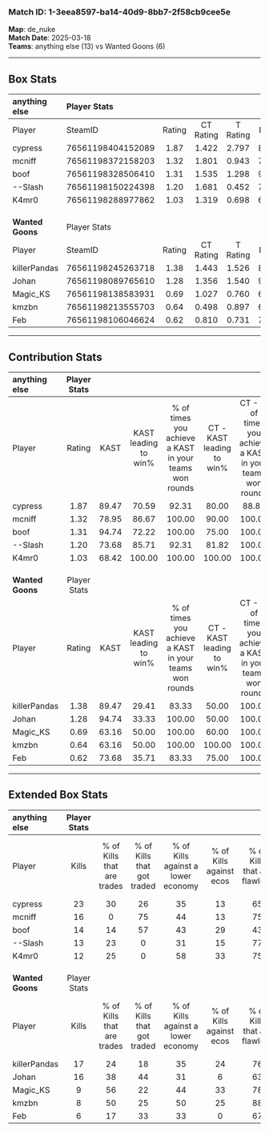 ### Match ID: 1-3eea8597-ba14-40d9-8bb7-2f58cb9cee5e  
**Map**: de_nuke  
**Match Date**: 2025-03-18  
**Teams**: anything else (13) vs Wanted Goons (6)  

---  

## Box Stats  

| **anything else** | Player Stats      |        |           |          |       |       |       |         |        |      |     |
| :- | :- | :-: | :-: | :-: | :-: | :-: | :-: | :-: | :-: | :-: | :-: |
| Player            | SteamID           | Rating | CT Rating | T Rating | KAST  |  ADR  | Kills | Assists | Deaths | K/D  | HS% |
| cypress           | 76561198404152089 |  1.87  |   1.422   |  2.797   | 89.47 | 108.9 |  23   |    2    |   9    | 2.56 | 56  |
| mcniff            | 76561198372158203 |  1.32  |   1.801   |  0.943   | 78.95 | 111.9 |  16   |    8    |   16   | 1.00 | 50  |
| boof              | 76561198328506410 |  1.31  |   1.535   |  1.298   | 94.74 | 80.0  |  14   |    5    |   13   | 1.08 | 50  |
| --Slash           | 76561198150224398 |  1.20  |   1.681   |  0.452   | 73.68 | 80.7  |  13   |    6    |   10   | 1.30 | 69  |
| K4mr0             | 76561198288977862 |  1.03  |   1.319   |  0.698   | 68.42 | 45.7  |  12   |    1    |   8    | 1.50 | 33  |
|                   |                   |        |           |          |       |       |       |         |        |      |     |
|                   |                   |        |           |          |       |       |       |         |        |      |     |
|                   |                   |        |           |          |       |       |       |         |        |      |     |
| **Wanted Goons**  | Player Stats      |        |           |          |       |       |       |         |        |      |     |
| Player            | SteamID           | Rating | CT Rating | T Rating | KAST  |  ADR  | Kills | Assists | Deaths | K/D  | HS% |
| killerPandas      | 76561198245263718 |  1.38  |   1.443   |  1.526   | 89.47 | 85.3  |  17   |    2    |   14   | 1.21 | 35  |
| Johan             | 76561198089765610 |  1.28  |   1.356   |  1.540   | 94.74 | 73.0  |  16   |    2    |   16   | 1.00 | 56  |
| Magic_KS          | 76561198138583931 |  0.69  |   1.027   |  0.760   | 63.16 | 56.4  |   9   |    5    |   16   | 0.56 | 33  |
| kmzbn             | 76561198213555703 |  0.64  |   0.498   |  0.897   | 63.16 | 55.9  |   8   |    4    |   16   | 0.50 | 50  |
| Feb               | 76561198106046624 |  0.62  |   0.810   |  0.731   | 73.68 | 49.8  |   6   |    7    |   16   | 0.38 | 33  |
---  

## Contribution Stats  

| **anything else** | Player Stats |       |                      |                                                        |                           |                                                             |                          |                                                            |
| :- | :-: | :-: | :-: | :-: | :-: | :-: | :-: | :-: |
| Player            |    Rating    | KAST  | KAST leading to win% | % of times you achieve a KAST in your teams won rounds | CT - KAST leading to win% | CT - % of times you achieve a KAST in your teams won rounds | T - KAST leading to win% | T - % of times you achieve a KAST in your teams won rounds |
| cypress           |     1.87     | 89.47 |        70.59         |                         92.31                          |           80.00           |                            88.89                            |          57.14           |                           100.00                           |
| mcniff            |     1.32     | 78.95 |        86.67         |                         100.00                         |           90.00           |                           100.00                            |          80.00           |                           100.00                           |
| boof              |     1.31     | 94.74 |        72.22         |                         100.00                         |           75.00           |                           100.00                            |          66.67           |                           100.00                           |
| --Slash           |     1.20     | 73.68 |        85.71         |                         92.31                          |           81.82           |                           100.00                            |          100.00          |                           75.00                            |
| K4mr0             |     1.03     | 68.42 |        100.00        |                         100.00                         |          100.00           |                           100.00                            |          100.00          |                           100.00                           |
|                   |              |       |                      |                                                        |                           |                                                             |                          |                                                            |
|                   |              |       |                      |                                                        |                           |                                                             |                          |                                                            |
|                   |              |       |                      |                                                        |                           |                                                             |                          |                                                            |
| **Wanted Goons**  | Player Stats |       |                      |                                                        |                           |                                                             |                          |                                                            |
| Player            |    Rating    | KAST  | KAST leading to win% | % of times you achieve a KAST in your teams won rounds | CT - KAST leading to win% | CT - % of times you achieve a KAST in your teams won rounds | T - KAST leading to win% | T - % of times you achieve a KAST in your teams won rounds |
| killerPandas      |     1.38     | 89.47 |        29.41         |                         83.33                          |           50.00           |                           100.00                            |          18.18           |                           66.67                            |
| Johan             |     1.28     | 94.74 |        33.33         |                         100.00                         |           50.00           |                           100.00                            |          25.00           |                           100.00                           |
| Magic_KS          |     0.69     | 63.16 |        50.00         |                         100.00                         |           60.00           |                           100.00                            |          42.86           |                           100.00                           |
| kmzbn             |     0.64     | 63.16 |        50.00         |                         100.00                         |          100.00           |                           100.00                            |          33.33           |                           100.00                           |
| Feb               |     0.62     | 73.68 |        35.71         |                         83.33                          |           75.00           |                           100.00                            |          20.00           |                           66.67                            |
---  

## Extended Box Stats  

| **anything else** | Player Stats |                            |                            |                                    |                         |                              |                                 |        |                             |                                     |                          |                               |                            |
| :- | :-: | :-: | :-: | :-: | :-: | :-: | :-: | :-: | :-: | :-: | :-: | :-: | :-: |
| Player            |    Kills     | % of Kills that are trades | % of Kills that got traded | % of Kills against a lower economy | % of Kills against ecos | % of Kills that are flawless | % of Kills that are close duels | Deaths | % of Deaths that get traded | % of Deaths against a lower economy | % of Deaths against ecos | % of Deaths that are flawless | % of Deaths that are close |
| cypress           |      23      |             30             |             26             |                 35                 |           13            |              65              |                0                |   9    |             22              |                 11                  |            11            |              78               |             11             |
| mcniff            |      16      |             0              |             75             |                 44                 |           13            |              75              |                0                |   16   |             38              |                 38                  |            13            |              56               |             25             |
| boof              |      14      |             14             |             57             |                 43                 |           29            |              43              |                0                |   13   |             38              |                 31                  |            15            |              77               |             8              |
| --Slash           |      13      |             23             |             0              |                 31                 |           15            |              77              |                0                |   10   |             10              |                 40                  |            10            |              70               |             0              |
| K4mr0             |      12      |             25             |             0              |                 58                 |           33            |              75              |               17                |   8    |             25              |                 25                  |            0             |              100              |             0              |
|                   |              |                            |                            |                                    |                         |                              |                                 |        |                             |                                     |                          |                               |                            |
|                   |              |                            |                            |                                    |                         |                              |                                 |        |                             |                                     |                          |                               |                            |
|                   |              |                            |                            |                                    |                         |                              |                                 |        |                             |                                     |                          |                               |                            |
| **Wanted Goons**  | Player Stats |                            |                            |                                    |                         |                              |                                 |        |                             |                                     |                          |                               |                            |
| Player            |    Kills     | % of Kills that are trades | % of Kills that got traded | % of Kills against a lower economy | % of Kills against ecos | % of Kills that are flawless | % of Kills that are close duels | Deaths | % of Deaths that get traded | % of Deaths against a lower economy | % of Deaths against ecos | % of Deaths that are flawless | % of Deaths that are close |
| killerPandas      |      17      |             24             |             18             |                 35                 |           24            |              76              |               18                |   14   |             29              |                 14                  |            0             |              86               |             7              |
| Johan             |      16      |             38             |             44             |                 31                 |            6            |              63              |               19                |   16   |             44              |                 13                  |            6             |              75               |             0              |
| Magic_KS          |      9       |             56             |             22             |                 44                 |           33            |              78              |                0                |   16   |             38              |                 25                  |            13            |              63               |             6              |
| kmzbn             |      8       |             50             |             25             |                 50                 |           25            |              88              |                0                |   16   |             25              |                 19                  |            6             |              56               |             0              |
| Feb               |      6       |             17             |             33             |                 33                 |            0            |              67              |                0                |   16   |             31              |                 25                  |            6             |              56               |             0              |
